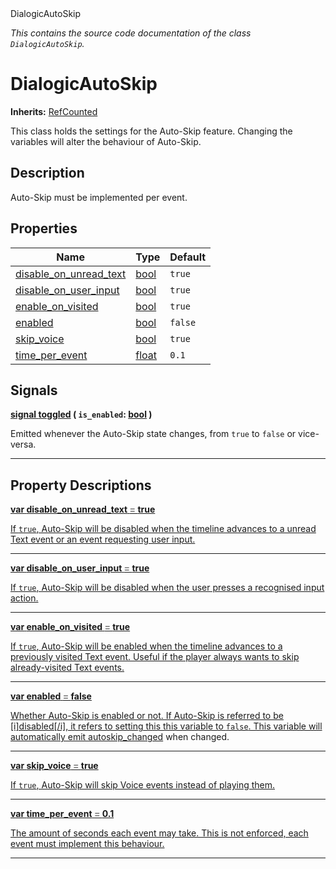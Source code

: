 
<div class="header-banner purple">
<div class="header-label purple">DialogicAutoSkip</div>
</div>

*This contains the source code documentation of the class `DialogicAutoSkip`.*
        
# DialogicAutoSkip
**Inherits:** [RefCounted](https://docs.godotengine.org/en/latest/classes/class_refcounted.html#class-refcounted)

This class holds the settings for the Auto-Skip feature. Changing the variables will alter the behaviour of Auto-Skip.
## Description
Auto-Skip must be implemented per event.

## Properties
Name | Type | Default 
--- | --- | --- 
[<span class="hljs-title">disable_on_unread_text</span>](#property-disable_on_unread_text) | [bool](https://docs.godotengine.org/en/latest/classes/class_bool.html#class-bool) |  `true` 
[<span class="hljs-title">disable_on_user_input</span>](#property-disable_on_user_input) | [bool](https://docs.godotengine.org/en/latest/classes/class_bool.html#class-bool) |  `true` 
[<span class="hljs-title">enable_on_visited</span>](#property-enable_on_visited) | [bool](https://docs.godotengine.org/en/latest/classes/class_bool.html#class-bool) |  `true` 
[<span class="hljs-title">enabled</span>](#property-enabled) | [bool](https://docs.godotengine.org/en/latest/classes/class_bool.html#class-bool) |  `false` 
[<span class="hljs-title">skip_voice</span>](#property-skip_voice) | [bool](https://docs.godotengine.org/en/latest/classes/class_bool.html#class-bool) |  `true` 
[<span class="hljs-title">time_per_event</span>](#property-time_per_event) | [float](https://docs.godotengine.org/en/latest/classes/class_float.html#class-float) |  `0.1` 

## Signals


<a class="header" id="signal-toggled" href="#signal-toggled">**<span class="hljs-attribute">signal</span> [<span class="hljs-title">toggled</span>](#signal-toggled) ( `is_enabled`: [bool](https://docs.godotengine.org/en/latest/classes/class_bool.html#class-bool) )** </a>



Emitted whenever the Auto-Skip state changes, from `true` to `false` or vice-versa.

---

## Property Descriptions



<a class="header" id="property-disable_on_unread_text" href="#property-disable_on_unread_text">**<span class="hljs-attribute">var</span> <span class="hljs-title">disable_on_unread_text</span> <span style = "color: gray"> = </span> true** 



If `true`, Auto-Skip will be disabled when the timeline advances to a unread Text event or an event requesting user input.

---



<a class="header" id="property-disable_on_user_input" href="#property-disable_on_user_input">**<span class="hljs-attribute">var</span> <span class="hljs-title">disable_on_user_input</span> <span style = "color: gray"> = </span> true** 



If `true`, Auto-Skip will be disabled when the user presses a recognised input action.

---



<a class="header" id="property-enable_on_visited" href="#property-enable_on_visited">**<span class="hljs-attribute">var</span> <span class="hljs-title">enable_on_visited</span> <span style = "color: gray"> = </span> true** 



If `true`, Auto-Skip will be enabled when the timeline advances to a previously visited Text event. Useful if the player always wants to skip already-visited Text events.

---



<a class="header" id="property-enabled" href="#property-enabled">**<span class="hljs-attribute">var</span> <span class="hljs-title">enabled</span> <span style = "color: gray"> = </span> false** 



Whether Auto-Skip is enabled or not. If Auto-Skip is referred to be [i]disabled[/i], it refers to setting this this variable to `false`. This variable will automatically emit [autoskip_changed](#signal-autoskip_changed) when changed.

---



<a class="header" id="property-skip_voice" href="#property-skip_voice">**<span class="hljs-attribute">var</span> <span class="hljs-title">skip_voice</span> <span style = "color: gray"> = </span> true** 



If `true`, Auto-Skip will skip Voice events instead of playing them.

---



<a class="header" id="property-time_per_event" href="#property-time_per_event">**<span class="hljs-attribute">var</span> <span class="hljs-title">time_per_event</span> <span style = "color: gray"> = </span> 0.1** 



The amount of seconds each event may take. This is not enforced, each event must implement this behaviour.

---

